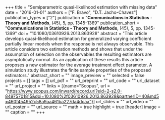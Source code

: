 +++
title = "Semiparametric quasi-likelihood estimation with missing data"
date = "2016-01-01"
authors = ["F. Bravo", "D.T. Jacho-Chavez"]
publication_types = ["2"]
publication = "**Communications in Statistics - Theory and Methods**, (45), 5, pp. 1345-1369"
publication_short = "**Communications in Statistics - Theory and Methods**, (45), 5, pp. 1345-1369"
doi = "10.1080/03610926.2013.863928"
abstract = "This article develops quasi-likelihood estimation for generalized varying coefficient partially linear models when the response is not always observable. This article considers two estimation methods and shows that under the assumption of selection on the observables the resulting estimators are asymptotically normal. As an application of these results this article proposes a new estimator for the average treatment effect parameter. A simulation study illustrates the finite sample properties of the proposed estimators."
abstract_short = ""
image_preview = ""
selected = false
projects = []
tags = []
url_pdf = ""
url_preprint = ""
url_code = ""
url_dataset = ""
url_project = ""
links = [{name="Scopus", url = "https://www.scopus.com/inward/record.uri?eid=2-s2.0-84975701815&doi=10.1080%2f03610926.2013.863928&partnerID=40&md5=460f454952c58a9aa461ba227da4dcaa"}]
url_slides = ""
url_video = ""
url_poster = ""
url_source = ""
math = true
highlight = true
[header]
image = ""
caption = ""
+++
